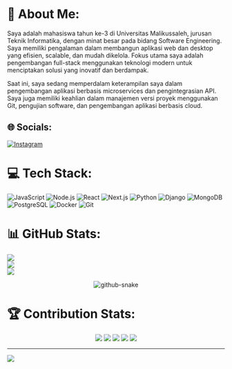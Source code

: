 # 💫 About Me:
Saya adalah mahasiswa tahun ke-3 di Universitas Malikussaleh, jurusan Teknik Informatika, dengan minat besar pada bidang Software Engineering. Saya memiliki pengalaman dalam membangun aplikasi web dan desktop yang efisien, scalable, dan mudah dikelola. Fokus utama saya adalah pengembangan full-stack menggunakan teknologi modern untuk menciptakan solusi yang inovatif dan berdampak.

Saat ini, saya sedang memperdalam keterampilan saya dalam pengembangan aplikasi berbasis microservices dan pengintegrasian API. Saya juga memiliki keahlian dalam manajemen versi proyek menggunakan Git, pengujian software, dan pengembangan aplikasi berbasis cloud.

## 🌐 Socials:
[![Instagram](https://img.shields.io/badge/Instagram-%23E4405F.svg?logo=Instagram&logoColor=white)](https://instagram.com/khrl_arll) 

# 💻 Tech Stack:
![JavaScript](https://img.shields.io/badge/-JavaScript-%23F7DF1E?style=for-the-badge&logo=javascript&logoColor=black) ![Node.js](https://img.shields.io/badge/-Node.js-43853D?style=for-the-badge&logo=node.js&logoColor=white) ![React](https://img.shields.io/badge/-React-%2361DAFB?style=for-the-badge&logo=react&logoColor=white) ![Next.js](https://img.shields.io/badge/-Next.js-black?style=for-the-badge&logo=next.js&logoColor=white) ![Python](https://img.shields.io/badge/python-3670A0?style=for-the-badge&logo=python&logoColor=ffdd54) ![Django](https://img.shields.io/badge/-Django-092E20?style=for-the-badge&logo=django&logoColor=white) ![MongoDB](https://img.shields.io/badge/MongoDB-%234ea94b.svg?style=for-the-badge&logo=mongodb&logoColor=white) ![PostgreSQL](https://img.shields.io/badge/PostgreSQL-%23316192.svg?style=for-the-badge&logo=postgresql&logoColor=white) ![Docker](https://img.shields.io/badge/docker-%230db7ed.svg?style=for-the-badge&logo=docker&logoColor=white) ![Git](https://img.shields.io/badge/git-%23F05033.svg?style=for-the-badge&logo=git&logoColor=white)


# 📊 GitHub Stats:
![](https://github-readme-stats.vercel.app/api?username=Khairul122&theme=ambient_gradient&hide_border=false&include_all_commits=true&count_private=true)<br/>
![](https://github-readme-streak-stats.herokuapp.com/?user=Khairul122&theme=ambient_gradient&hide_border=false)<br/>
![](https://github-readme-stats.vercel.app/api/top-langs/?username=Khairul122&theme=ambient_gradient&hide_border=false&include_all_commits=true&count_private=true&layout=compact)

<div align="center">
  <picture>
    <source media="(prefers-color-scheme: dark)" srcset="https://github.com/fatkhurrhn/fatkhurrhn/blob/main/github-contribution-grid-snake-dark.svg" />
    <source media="(prefers-color-scheme: light), (prefers-color-scheme: no-preference)" srcset="https://github.com/fatkhurrhn/fatkhurrhn/blob/main/github-contribution-grid-snake.svg" />
    <img src="https://github.com/fatkhurrhn/fatkhurrhn/blob/main/github-contribution-grid-snake.svg" alt="github-snake" />
  </picture>
</div>

# 🏆 Contribution Stats:
<div align="center">
  <img src="http://github-profile-summary-cards.vercel.app/api/cards/profile-details?username=Khairul122&theme=tokyonight" />
  <img src="http://github-profile-summary-cards.vercel.app/api/cards/repos-per-language?username=Khairul122&theme=tokyonight" />
  <img src="http://github-profile-summary-cards.vercel.app/api/cards/most-commit-language?username=Khairul122&theme=tokyonight" />
  <img src="http://github-profile-summary-cards.vercel.app/api/cards/stats?username=Khairul122&theme=tokyonight" />
  <img src="http://github-profile-summary-cards.vercel.app/api/cards/productive-time?username=Khairul122&theme=tokyonight&utcOffset=8" />
</div>

---

[![](https://visitcount.itsvg.in/api?id=Khairul122&icon=1&color=0)](https://visitcount.itsvg.in)
